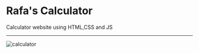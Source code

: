 # Rafa's Calculator
Calculator website using HTML,CSS and JS
<hr>

![calculator](https://github.com/rafalaranja/calculator/assets/82510324/0d7f3747-450c-4bf5-975b-0e45c23a7992)
